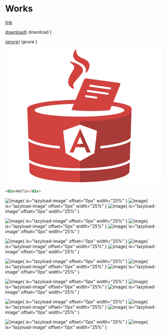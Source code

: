# Works

[link](./logo.png)

[download](./logo.png){ download }

[ignore](./logo.png){ ignore }

![image](./logo.png)

```html { run .testing } 
<div>Hello</div>
```

<!-- [[include path="a.md" codeblock="md" class="linenos" mark="3-4"]]

[[include path="b.md" codeblock="md"]] -->

![image](https://1000ch.github.io/lazyload-image/assets/img/1.jpg){ is="lazyload-image" offset="0px" width="25%" }
![image](https://1000ch.github.io/lazyload-image/assets/img/2.jpg){ is="lazyload-image" offset="0px" width="25%" }
![image](https://1000ch.github.io/lazyload-image/assets/img/3.jpg){ is="lazyload-image" offset="0px" width="25%" }

<p></p>

![image](https://1000ch.github.io/lazyload-image/assets/img/4.jpg){ is="lazyload-image" offset="0px" width="25%" }
![image](https://1000ch.github.io/lazyload-image/assets/img/5.jpg){ is="lazyload-image" offset="0px" width="25%" }
![image](https://1000ch.github.io/lazyload-image/assets/img/6.jpg){ is="lazyload-image" offset="0px" width="25%" }

![image](https://1000ch.github.io/lazyload-image/assets/img/7.jpg){ is="lazyload-image" offset="0px" width="25%" }
![image](https://1000ch.github.io/lazyload-image/assets/img/8.jpg){ is="lazyload-image" offset="0px" width="25%" }
![image](https://1000ch.github.io/lazyload-image/assets/img/9.jpg){ is="lazyload-image" offset="0px" width="25%" }

![image](https://1000ch.github.io/lazyload-image/assets/img/10.jpg){ is="lazyload-image" offset="0px" width="25%" }
![image](https://1000ch.github.io/lazyload-image/assets/img/11.jpg){ is="lazyload-image" offset="0px" width="25%" }
![image](https://1000ch.github.io/lazyload-image/assets/img/12.jpg){ is="lazyload-image" offset="0px" width="25%" }

![image](https://1000ch.github.io/lazyload-image/assets/img/13.jpg){ is="lazyload-image" offset="0px" width="25%" }
![image](https://1000ch.github.io/lazyload-image/assets/img/14.jpg){ is="lazyload-image" offset="0px" width="25%" }
![image](https://1000ch.github.io/lazyload-image/assets/img/15.jpg){ is="lazyload-image" offset="0px" width="25%" }

![image](https://1000ch.github.io/lazyload-image/assets/img/16.jpg){ is="lazyload-image" offset="0px" width="25%" }
![image](https://1000ch.github.io/lazyload-image/assets/img/17.jpg){ is="lazyload-image" offset="0px" width="25%" }
![image](https://1000ch.github.io/lazyload-image/assets/img/18.jpg){ is="lazyload-image" offset="0px" width="25%" }

![image](https://1000ch.github.io/lazyload-image/assets/img/19.jpg){ is="lazyload-image" offset="0px" width="25%" }
![image](https://1000ch.github.io/lazyload-image/assets/img/20.jpg){ is="lazyload-image" offset="0px" width="25%" }

